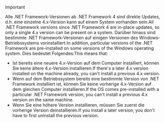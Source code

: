 
> [!IMPORTANT]
> <span data-ttu-id="273c5-101">Alle .NET Framework-Versionen ab .NET Framework 4 sind direkte Updates, d.h. eine einzelne 4.x-Version kann auf einem System vorhanden sein.</span><span class="sxs-lookup"><span data-stu-id="273c5-101">All .NET Framework versions since .NET Framework 4 are in-place updates, so only a single 4.x version can be present on a system.</span></span> <span data-ttu-id="273c5-102">Darüber hinaus sind bestimmte .NET Framework-Versionen auf einigen Versionen des Windows-Betriebssystems vorinstalliert.</span><span class="sxs-lookup"><span data-stu-id="273c5-102">In addition, particular versions of the .NET Framework are pre-installed on some versions of the Windows operating system.</span></span> <span data-ttu-id="273c5-103">Dies bedeutet Folgendes:</span><span class="sxs-lookup"><span data-stu-id="273c5-103">This means that:</span></span>
>
> - <span data-ttu-id="273c5-104">Ist bereits eine neuere 4.x-Version auf dem Computer installiert, können Sie keine ältere 4.x-Version installieren.</span><span class="sxs-lookup"><span data-stu-id="273c5-104">If there's a later 4.x version installed on the machine already, you can't install a previous 4.x version.</span></span>
> - <span data-ttu-id="273c5-105">Wenn auf dem Betriebssystem bereits eine bestimmte Version von .NET Framework installiert ist, können Sie keine vorherige 4.x-Version auf dem gleichen Computer installieren.</span><span class="sxs-lookup"><span data-stu-id="273c5-105">If the OS comes pre-installed with a particular .NET Framework version, you can't install a previous 4.x version on the same machine.</span></span>
> - <span data-ttu-id="273c5-106">Wenn Sie eine höhere Version installieren, müssen Sie zuerst die vorherige Version deinstallieren.</span><span class="sxs-lookup"><span data-stu-id="273c5-106">If you install a later version, you don't have to first uninstall the previous version.</span></span>


